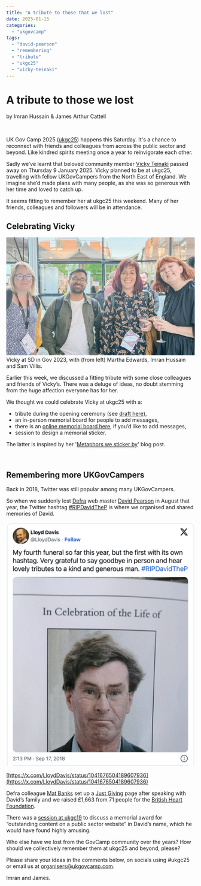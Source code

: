 ```yaml
---
title: "A tribute to those that we lost"
date: 2025-01-15
categories:
  - "ukgovcamp"
tags:
  - "david-pearson"
  - "remembering"
  - "tribute"
  - "ukgc25"
  - "vicky-teinaki"
---
```


# A tribute to those we lost

by Imran Hussain & James Arthur Cattell

 

UK Gov Camp 2025 ([ukgc25](https://www.ukgovcamp.com/?s=ukgc25)) happens this Saturday. It's a chance to reconnect with friends and colleagues from across the public sector and beyond. Like kindred spirits meeting once a year to reinvigorate each other.

Sadly we’ve learnt that beloved community member [Vicky Teinaki](https://www.vickyteinaki.com/about/) passed away on Thursday 9 January 2025. Vicky planned to be at ukgc25, travelling with fellow UKGovCampers from the North East of England. We imagine she’d made plans with many people, as she was so generous with her time and loved to catch up.

It seems fitting to remember her at ukgc25 this weekend. Many of her friends, colleagues and followers will be in attendance.

## Celebrating Vicky

[![Vicky at SD in Gov, chatting with Martha Edwards, Imran Hussain and Sam Villis.](images/VT-SD-in-gov-800x500.jpg)](https://www.ukgovcamp.com/wp-content/uploads/2025/01/VT-SD-in-gov.jpg) Vicky at SD in Gov 2023, with (from left) Martha Edwards, Imran Hussain and Sam Villis.

Earlier this week, we discussed a fitting tribute with some close colleagues and friends of Vicky’s. There was a deluge of ideas, no doubt stemming from the huge affection everyone has for her.

We thought we could celebrate Vicky at ukgc25 with a:

- tribute during the opening ceremony (see [draft here](https://imranhussain.uk/remembering-vicky-teinaki/)), 
- an in-person memorial board for people to add messages,
- there is an [online memorial board here](https://vickyteinaki.muchloved.com/), if you’d like to add messages,
- session to design a memorial sticker.

The latter is inspired by her '[Metaphors we sticker by](https://medium.com/gov-design/metaphors-we-sticker-by-4e4ecdbf8d64)' blog post. 

 

## Remembering more UKGovCampers

Back in 2018, Twitter was still popular among many UKGovCampers. 

So when we suddenly lost [Defra](https://www.gov.uk/government/organisations/department-for-environment-food-rural-affairs) web master [David Pearson](https://x.com/davidthep/with_replies) in August that year, the Twitter hashtag [#RIPDavidTheP](https://x.com/hashtag/RIPDavidTheP) is where we organised and shared memories of David.

[![Tribute post to David Pearson](images/Screenshot-2025-01-17-at-22.33.00-e1737153439768.png)](https://www.ukgovcamp.com/wp-content/uploads/2025/01/Screenshot-2025-01-17-at-22.33.00.png)

[https://x.com/LloydDavis/status/1041676504189607936](https://x.com/LloydDavis/status/1041676504189607936)

Defra colleague [Mat Banks](https://x.com/matbanks123) set up a [Just Giving](https://www.justgiving.com/fundraising/david-pearson-memory) page after speaking with David’s family and we raised £1,663 from 71 people for the [British Heart Foundation](https://www.bhf.org.uk/). 

There was a [session at ukgc19](https://x.com/jaCattell/status/1086628276326547458) to discuss a memorial award for “outstanding content on a public sector website” in David’s name, which he would have found highly amusing. 

Who else have we lost from the GovCamp community over the years? How should we collectively remember them at ukgc25 and beyond, please? 

Please share your ideas in the comments below, on socials using #ukgc25 or email us at [organisers@ukgovcamp.com](mailto:organisers@ukgovcamp.com). 

Imran and James.
